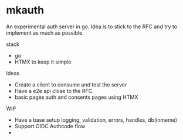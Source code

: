 # mkauth

An experimental auth server in go. Idea is to stick to the RFC and try to implement as much as possible. 

stack
- go
- HTMX to keep it simple


Ideas
- Create a client to consume and test the server
- Have a e2e api close to the RFC. 
- basic pages auth and consents pages using HTMX 


WIP
- Have a base setup logging, validation, errors, handles, db(inmeme)
- Support OIDC Authcode flow
-